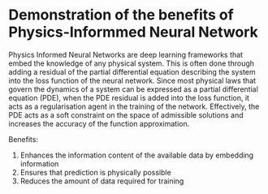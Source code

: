 # Demonstration of the benefits of Physics-Informmed Neural Network

Physics Informed Neural Networks are deep learning frameworks that embed the knowledge of any physical system. This is often done through adding a residual of the partial differential equation describing the system into the loss function of the neural network. Since most physical laws that govern the dynamics of a system can be expressed as a partial differential equation (PDE), when the PDE residual is added into the loss function, it acts as a regularisation agent in the training of the network. 
Effectively, the PDE acts as a soft constraint on the space of admissible solutions and increases the accuracy of the function approximation.

Benefits:
1. Enhances the information content of the available data by embedding information
2. Ensures that prediction is physically possible
3. Reduces the amount of data required for training

